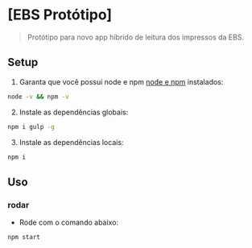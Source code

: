 # [EBS Protótipo]

> Protótipo para novo app híbrido de leitura dos impressos da EBS.

## Setup

1. Garanta que você possui node e npm [node e npm](https://nodejs.org/en/download/) instalados:

```sh
node -v && npm -v
```

2. Instale as dependências globais:

```sh
npm i gulp -g
```

3. Instale as dependências locais:

```sh
npm i
```

## Uso

### rodar

* Rode com o comando abaixo:

```
npm start
```
